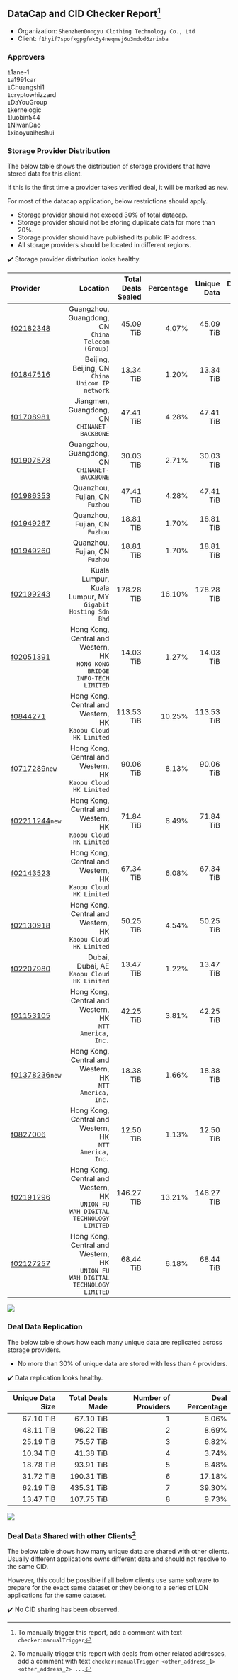 ## DataCap and CID Checker Report[^1]
 - Organization: `ShenzhenDongyu Clothing Technology Co., Ltd`
 - Client: `f1hyif7spofkgpgfwk6y4neqmej6u3mdod6zrimba`
### Approvers
`1`1ane-1<br/>`1`a1991car<br/>`1`Chuangshi1<br/>`1`cryptowhizzard<br/>`1`DaYouGroup<br/>`1`kernelogic<br/>`1`luobin544<br/>`1`NiwanDao<br/>`1`xiaoyuaiheshui

### Storage Provider Distribution
The below table shows the distribution of storage providers that have stored data for this client.

If this is the first time a provider takes verified deal, it will be marked as `new`.

For most of the datacap application, below restrictions should apply.
 - Storage provider should not exceed 30% of total datacap.
 - Storage provider should not be storing duplicate data for more than 20%.
 - Storage provider should have published its public IP address.
 - All storage providers should be located in different regions.

✔️ Storage provider distribution looks healthy.

| Provider                                                    |                                                                         Location | Total Deals Sealed | Percentage | Unique Data | Duplicate Deals |
| :---------------------------------------------------------- | -------------------------------------------------------------------------------: | -----------------: | ---------: | ----------: | --------------: |
| [f02182348](https://filfox.info/en/address/f02182348)       |                             Guangzhou, Guangdong, CN<br/>`China Telecom (Group)` |          45.09 TiB |      4.07% |   45.09 TiB |           0.00% |
| [f01847516](https://filfox.info/en/address/f01847516)       |                               Beijing, Beijing, CN<br/>`China Unicom IP network` |          13.34 TiB |      1.20% |   13.34 TiB |           0.00% |
| [f01708981](https://filfox.info/en/address/f01708981)       |                                  Jiangmen, Guangdong, CN<br/>`CHINANET-BACKBONE` |          47.41 TiB |      4.28% |   47.41 TiB |           0.00% |
| [f01907578](https://filfox.info/en/address/f01907578)       |                                 Guangzhou, Guangdong, CN<br/>`CHINANET-BACKBONE` |          30.03 TiB |      2.71% |   30.03 TiB |           0.00% |
| [f01986353](https://filfox.info/en/address/f01986353)       |                                                Quanzhou, Fujian, CN<br/>`Fuzhou` |          47.41 TiB |      4.28% |   47.41 TiB |           0.00% |
| [f01949267](https://filfox.info/en/address/f01949267)       |                                                Quanzhou, Fujian, CN<br/>`Fuzhou` |          18.81 TiB |      1.70% |   18.81 TiB |           0.00% |
| [f01949260](https://filfox.info/en/address/f01949260)       |                                                Quanzhou, Fujian, CN<br/>`Fuzhou` |          18.81 TiB |      1.70% |   18.81 TiB |           0.00% |
| [f02199243](https://filfox.info/en/address/f02199243)       |                     Kuala Lumpur, Kuala Lumpur, MY<br/>`Gigabit Hosting Sdn Bhd` |         178.28 TiB |     16.10% |  178.28 TiB |           0.00% |
| [f02051391](https://filfox.info/en/address/f02051391)       |      Hong Kong, Central and Western, HK<br/>`HONG KONG BRIDGE INFO-TECH LIMITED` |          14.03 TiB |      1.27% |   14.03 TiB |           0.00% |
| [f0844271](https://filfox.info/en/address/f0844271)         |                  Hong Kong, Central and Western, HK<br/>`Kaopu Cloud HK Limited` |         113.53 TiB |     10.25% |  113.53 TiB |           0.00% |
| [f0717289](https://filfox.info/en/address/f0717289)`new`    |                  Hong Kong, Central and Western, HK<br/>`Kaopu Cloud HK Limited` |          90.06 TiB |      8.13% |   90.06 TiB |           0.00% |
| [f02211244](https://filfox.info/en/address/f02211244)`new`  |                  Hong Kong, Central and Western, HK<br/>`Kaopu Cloud HK Limited` |          71.84 TiB |      6.49% |   71.84 TiB |           0.00% |
| [f02143523](https://filfox.info/en/address/f02143523)       |                  Hong Kong, Central and Western, HK<br/>`Kaopu Cloud HK Limited` |          67.34 TiB |      6.08% |   67.34 TiB |           0.00% |
| [f02130918](https://filfox.info/en/address/f02130918)       |                  Hong Kong, Central and Western, HK<br/>`Kaopu Cloud HK Limited` |          50.25 TiB |      4.54% |   50.25 TiB |           0.00% |
| [f02207980](https://filfox.info/en/address/f02207980)       |                                    Dubai, Dubai, AE<br/>`Kaopu Cloud HK Limited` |          13.47 TiB |      1.22% |   13.47 TiB |           0.00% |
| [f01153105](https://filfox.info/en/address/f01153105)       |                       Hong Kong, Central and Western, HK<br/>`NTT America, Inc.` |          42.25 TiB |      3.81% |   42.25 TiB |           0.00% |
| [f01378236](https://filfox.info/en/address/f01378236)`new`  |                       Hong Kong, Central and Western, HK<br/>`NTT America, Inc.` |          18.38 TiB |      1.66% |   18.38 TiB |           0.00% |
| [f0827006](https://filfox.info/en/address/f0827006)         |                       Hong Kong, Central and Western, HK<br/>`NTT America, Inc.` |          12.50 TiB |      1.13% |   12.50 TiB |           0.00% |
| [f02191296](https://filfox.info/en/address/f02191296)       | Hong Kong, Central and Western, HK<br/>`UNION FU WAH DIGITAL TECHNOLOGY LIMITED` |         146.27 TiB |     13.21% |  146.27 TiB |           0.00% |
| [f02127257](https://filfox.info/en/address/f02127257)       | Hong Kong, Central and Western, HK<br/>`UNION FU WAH DIGITAL TECHNOLOGY LIMITED` |          68.44 TiB |      6.18% |   68.44 TiB |           0.00% |

<img src="https://raw.githubusercontent.com/data-preservation-programs/filplus-checker-assets/main/filecoin-project/filecoin-plus-large-datasets/issues/1466/1686667031427.png"/>

### Deal Data Replication
The below table shows how each many unique data are replicated across storage providers.

- No more than 30% of unique data are stored with less than 4 providers.

✔️ Data replication looks healthy.

| Unique Data Size | Total Deals Made | Number of Providers | Deal Percentage |
| ---------------: | ---------------: | ------------------: | --------------: |
|        67.10 TiB |        67.10 TiB |                   1 |           6.06% |
|        48.11 TiB |        96.22 TiB |                   2 |           8.69% |
|        25.19 TiB |        75.57 TiB |                   3 |           6.82% |
|        10.34 TiB |        41.38 TiB |                   4 |           3.74% |
|        18.78 TiB |        93.91 TiB |                   5 |           8.48% |
|        31.72 TiB |       190.31 TiB |                   6 |          17.18% |
|        62.19 TiB |       435.31 TiB |                   7 |          39.30% |
|        13.47 TiB |       107.75 TiB |                   8 |           9.73% |

<img src="https://raw.githubusercontent.com/data-preservation-programs/filplus-checker-assets/main/filecoin-project/filecoin-plus-large-datasets/issues/1466/1686667032142.png"/>

### Deal Data Shared with other Clients[^3]
The below table shows how many unique data are shared with other clients.
Usually different applications owns different data and should not resolve to the same CID.

However, this could be possible if all below clients use same software to prepare for the exact same dataset or they belong to a series of LDN applications for the same dataset.

✔️ No CID sharing has been observed.

[^1]: To manually trigger this report, add a comment with text `checker:manualTrigger`

[^2]: Deals from those addresses are combined into this report as they are specified with `checker:manualTrigger`

[^3]: To manually trigger this report with deals from other related addresses, add a comment with text `checker:manualTrigger <other_address_1> <other_address_2> ...`
